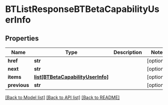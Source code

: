 # BTListResponseBTBetaCapabilityUserInfo

## Properties
Name | Type | Description | Notes
------------ | ------------- | ------------- | -------------
**href** | **str** |  | [optional] 
**next** | **str** |  | [optional] 
**items** | [**list[BTBetaCapabilityUserInfo]**](BTBetaCapabilityUserInfo.md) |  | [optional] 
**previous** | **str** |  | [optional] 

[[Back to Model list]](../README.md#documentation-for-models) [[Back to API list]](../README.md#documentation-for-api-endpoints) [[Back to README]](../README.md)


